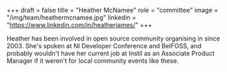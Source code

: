 +++
draft = false
title = "Heather McNamee"
role = "committee"
image = "/img/team/heathermcnamee.jpg"
linkedin = "https://www.linkedin.com/in/heatherjames/"
+++

Heather has been involved in open source community organising in since 2003. She's spoken at NI Developer Conference and BelFOSS, and probably wouldn't have her current job at Instil as an Associate Product Manager if it weren't for local community events like these.